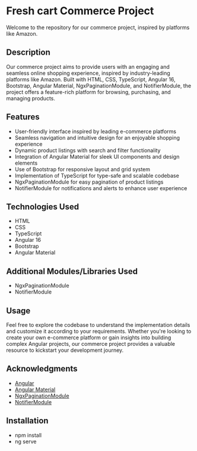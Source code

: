 # Fresh cart Commerce Project

Welcome to the repository for our commerce project, inspired by platforms like Amazon.

## Description

Our commerce project aims to provide users with an engaging and seamless online shopping experience, inspired by industry-leading platforms like Amazon. Built with HTML, CSS, TypeScript, Angular 16, Bootstrap, Angular Material, NgxPaginationModule, and NotifierModule, the project offers a feature-rich platform for browsing, purchasing, and managing products.

## Features

- User-friendly interface inspired by leading e-commerce platforms
- Seamless navigation and intuitive design for an enjoyable shopping experience
- Dynamic product listings with search and filter functionality
- Integration of Angular Material for sleek UI components and design elements
- Use of Bootstrap for responsive layout and grid system
- Implementation of TypeScript for type-safe and scalable codebase
- NgxPaginationModule for easy pagination of product listings
- NotifierModule for notifications and alerts to enhance user experience

## Technologies Used

- HTML
- CSS
- TypeScript
- Angular 16
- Bootstrap
- Angular Material

## Additional Modules/Libraries Used

- NgxPaginationModule
- NotifierModule

## Usage

Feel free to explore the codebase to understand the implementation details and customize it according to your requirements. Whether you're looking to create your own e-commerce platform or gain insights into building complex Angular projects, our commerce project provides a valuable resource to kickstart your development journey.

## Acknowledgments 
 - [Angular](https://angular.io/) 
 - [Angular Material](https://material.angular.io/) 
 - [NgxPaginationModule](https://www.npmjs.com/package/ngx-pagination)
 - [NotifierModule](https://www.npmjs.com/package/angular-notifier)

 ## Installation
 - npm install
 - ng serve
